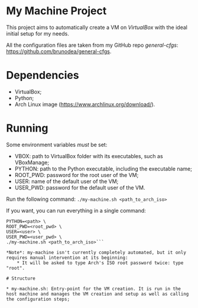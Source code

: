 # My Machine Project

This project aims to automatically create a VM on *VirtualBox* with the ideal initial setup for my needs.

All the configuration files are taken from my GitHub repo *general-cfgs*: https://github.com/brunodea/general-cfgs.

# Dependencies

* VirtualBox;
* Python;
* Arch Linux image (https://www.archlinux.org/download/).

# Running

Some environment variables *must* be set:
* VBOX: path to VirtualBox folder with its executables, such as VBoxManage;
* PYTHON: path to the Python executable, including the executable name;
* ROOT_PWD: password for the root user of the VM;
* USER: name of the default user of the VM;
* USER_PWD: password for the default user of the VM.

Run the following command:
```./my-machine.sh <path_to_arch_iso>```

If you want, you can run everything in a single command:
```VBOX=<path> \
PYTHON=<path> \
ROOT_PWD=<root_pwd> \
USER=<user> \
USER_PWD=<user_pwd> \
./my-machine.sh <path_to_arch_iso>```

*Note*: my-machine isn't currently completely automated, but it only requires manual intervention at its beginning:
	* It will be asked to type Arch's ISO root password twice: type "root".

# Structure

* my-machine.sh: Entry-point for the VM creation. It is run in the host machine and manages the VM creation and setup as well as calling the configuration steps;
